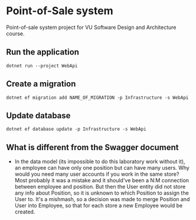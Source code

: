 # Point-of-Sale system

Point-of-sale system project for VU Software Design and Architecture course.

## Run the application

```
dotnet run --project WebApi
```

## Create a migration

```
dotnet ef migration add NAME_OF_MIGRATION -p Infrastructure -s WebApi
```

## Update database

```
dotnet ef database update -p Infrastructure -s WebApi
```

## What is different from the Swagger document

- In the data model (its impossible to do this laboratory work without it), an employee can have only one position but can have many users. Why would you need many user accounts if you work in the same store? Most probably it was a mistake and it should've been a N:M connection between employee and position. But then the User entity did not store any info about Position, so it is unknown to which Position to assign the User to. It's a mishmash, so a decision was made to merge Position and User into Employee, so that for each store a new Employee would be created.

